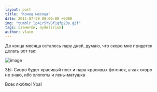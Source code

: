 ```yaml
---
layout: post
title: "Конец месяца"
date: 2011-07-29 00:00:00 +0300
img: "tumblr_lp41r5YVGf1qfp23s.gif"
tags: [заметки, mydelirium]
author: vlaim
---
```


До конца месяца осталось пару дней, думаю, что скоро мне придется делать вот так:

![image](/blog/assets/img/tumblr_lp41r5YVGf1qfp23s.gif)

ЗЫ: Скоро будет красивый пост и пара красивых фоточек, а как скоро не знаю, ибо хлопоты и лень-матушка

Всех люблю! Ура!